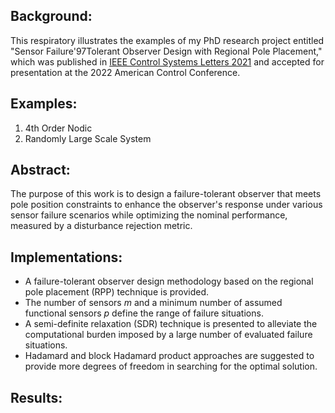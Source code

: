 ## Background:
This respiratory illustrates the examples of my PhD research project entitled "Sensor Failure\'97Tolerant Observer Design with Regional Pole Placement," which was published in [IEEE Control Systems Letters 2021](https://ieeexplore.ieee.org/document/9662057) and accepted for presentation at the 2022 American Control Conference.

## Examples:
1. 4th Order Nodic
2. Randomly Large Scale System

## Abstract:
The purpose of this work is to design a failure-tolerant observer that meets pole position constraints to enhance the observer's response under various sensor failure scenarios while optimizing the nominal performance, measured by a disturbance rejection metric. 

## Implementations:
- A failure-tolerant observer design methodology based on the regional pole placement (RPP) technique is provided. 
- The number of sensors $m$ and a minimum number of assumed functional sensors $p$ define the range of failure situations. 
- A semi-definite relaxation (SDR) technique is presented to alleviate the computational burden imposed by a large number of evaluated failure situations. 
- Hadamard and block Hadamard product approaches are suggested to provide more degrees of freedom in searching for the optimal solution. 

## Results:
